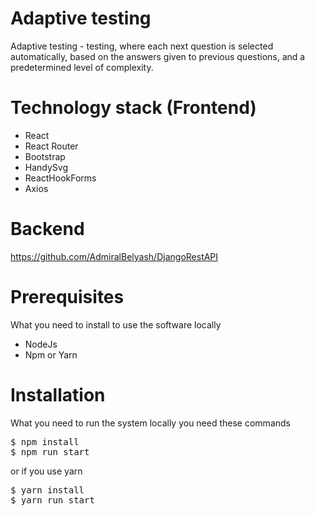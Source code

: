 # Adaptive testing
Adaptive testing - testing, where each next question is selected automatically, based on the answers given to previous questions, and a predetermined level of complexity.

# Technology stack (Frontend)
<ul>
<li>React</li>
<li>React Router</li>
<li>Bootstrap</li>
<li>HandySvg</li>
<li>ReactHookForms</li>
<li>Axios</li>
</ul>

# Backend
https://github.com/AdmiralBelyash/DjangoRestAPI

# Prerequisites
What you need to install to use the software locally
<ul>
  <li>NodeJs</li>
  <li>Npm or Yarn</li>
</ul>

# Installation
What you need to run the system locally you need these commands
<pre>
$ npm install
$ npm run start
</pre>
or if you use yarn
<pre>
$ yarn install
$ yarn run start
</pre>

